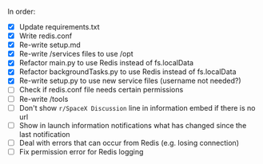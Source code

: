 In order:

- [x] Update requirements.txt
- [x] Write redis.conf
- [x] Re-write setup.md
- [x] Re-write /services files to use /opt
- [x] Refactor main.py to use Redis instead of fs.localData
- [x] Refactor backgroundTasks.py to use Redis instead of fs.localData
- [x] Re-write setup.py to use new service files (username not needed?)
- [ ] Check if redis.conf file needs certain permissions
- [ ] Re-write /tools
- [ ] Don't show `r/SpaceX Discussion` line in information embed if there is no url
- [ ] Show in launch information notifications what has changed since the last notification
- [ ] Deal with errors that can occur from Redis (e.g. losing connection)
- [ ] Fix permission error for Redis logging
